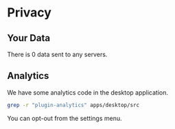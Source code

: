 # Privacy

## Your Data

There is 0 data sent to any servers.


## Analytics

We have some analytics code in the desktop application.

```bash
grep -r "plugin-analytics" apps/desktop/src
```

You can opt-out from the settings menu.
